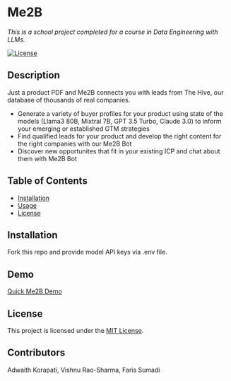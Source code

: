 # Me2B
*This is a school project completed for a course in Data Engineering with LLMs.*

[![License](https://img.shields.io/badge/license-MIT-blue.svg)](LICENSE)

## Description
Just a product PDF and Me2B connects you with leads from The Hive, our database of thousands of real companies.
- Generate a variety of buyer profiles for your product using state of the models (Llama3 80B, Mixtral 7B, GPT 3.5 Turbo, Claude 3.0) to inform your emerging or established GTM strategies
- Find qualified leads for your product and develop the right content for the right companies with our Me2B Bot
- Discover new opportunites that fit in your existing ICP and chat about them with Me2B Bot

## Table of Contents

- [Installation](#installation)
- [Usage](#usage)
- [License](#license)

## Installation

Fork this repo and provide model API keys via .env file.

## Demo

[Quick Me2B Demo](https://www.loom.com/share/4db734ddbca94259a236356ff195762c?sid=f8078791-901d-4f36-be1d-a1ba9f0d8966)

## License

This project is licensed under the [MIT License](LICENSE).

## Contributors

Adwaith Korapati, Vishnu Rao-Sharma, Faris Sumadi
